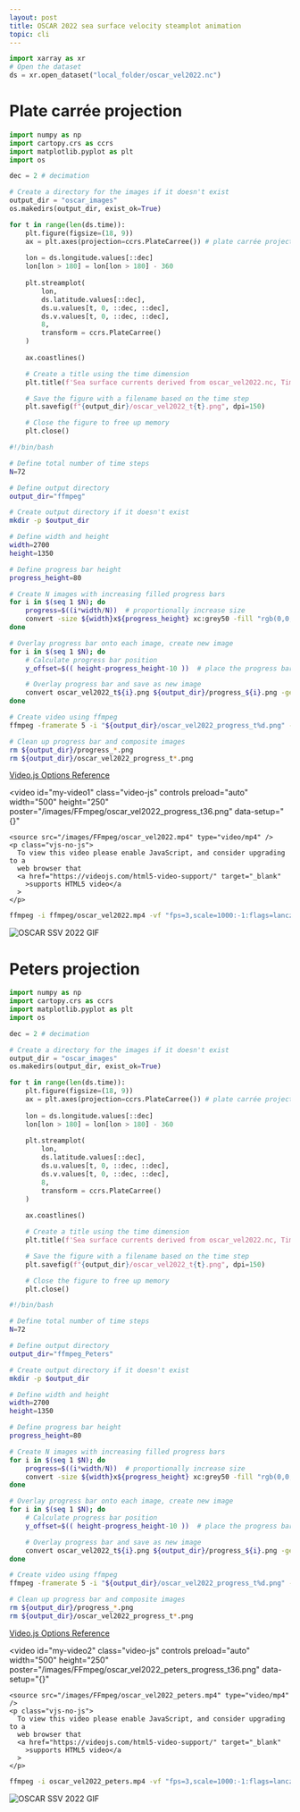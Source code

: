 ```yaml
---
layout: post
title: OSCAR 2022 sea surface velocity steamplot animation
topic: cli
---
```


<link href="https://vjs.zencdn.net/7.8.4/video-js.css" rel="stylesheet" />
<script src="https://vjs.zencdn.net/7.8.4/video.js"></script>

```python
import xarray as xr
# Open the dataset
ds = xr.open_dataset("local_folder/oscar_vel2022.nc")
```

# Plate carrée projection

```python
import numpy as np
import cartopy.crs as ccrs
import matplotlib.pyplot as plt
import os

dec = 2 # decimation

# Create a directory for the images if it doesn't exist
output_dir = "oscar_images"
os.makedirs(output_dir, exist_ok=True)

for t in range(len(ds.time)):
    plt.figure(figsize=(18, 9))
    ax = plt.axes(projection=ccrs.PlateCarree()) # plate carrée projection
    
    lon = ds.longitude.values[::dec]
    lon[lon > 180] = lon[lon > 180] - 360
    
    plt.streamplot(
        lon,
        ds.latitude.values[::dec],
        ds.u.values[t, 0, ::dec, ::dec],
        ds.v.values[t, 0, ::dec, ::dec],
        8,
        transform = ccrs.PlateCarree()
    )
    
    ax.coastlines()

    # Create a title using the time dimension
    plt.title(f'Sea surface currents derived from oscar_vel2022.nc, Time: {ds.time.values[t]}')

    # Save the figure with a filename based on the time step
    plt.savefig(f"{output_dir}/oscar_vel2022_t{t}.png", dpi=150)

    # Close the figure to free up memory
    plt.close()
```

```bash
#!/bin/bash

# Define total number of time steps
N=72

# Define output directory
output_dir="ffmpeg"

# Create output directory if it doesn't exist
mkdir -p $output_dir

# Define width and height
width=2700
height=1350

# Define progress bar height
progress_height=80

# Create N images with increasing filled progress bars
for i in $(seq 1 $N); do
    progress=$((i*width/N))  # proportionally increase size
    convert -size ${width}x${progress_height} xc:grey50 -fill "rgb(0,0,0)" -draw "rectangle 0,0 $progress,${progress_height}" ${output_dir}/progress_${i}.png
done

# Overlay progress bar onto each image, create new image
for i in $(seq 1 $N); do
    # Calculate progress bar position
    y_offset=$(( height-progress_height-10 ))  # place the progress bar at the bottom, with 10 pixels padding

    # Overlay progress bar and save as new image
    convert oscar_vel2022_t${i}.png ${output_dir}/progress_${i}.png -geometry +0+${y_offset} -composite ${output_dir}/oscar_vel2022_progress_t${i}.png
done

# Create video using ffmpeg
ffmpeg -framerate 5 -i "${output_dir}/oscar_vel2022_progress_t%d.png" -c:v libx264 -r 30 -pix_fmt yuv420p ${output_dir}/oscar_vel2022.mp4

# Clean up progress bar and composite images
rm ${output_dir}/progress_*.png
rm ${output_dir}/oscar_vel2022_progress_t*.png
```

[Video.js Options Reference](https://videojs.com/guides/options/)

  <video
    id="my-video1"
    class="video-js"
    controls
    preload="auto"
    width="500"
    height="250"
    poster="/images/FFmpeg/oscar_vel2022_progress_t36.png"
    data-setup="{}"
  >
    <source src="/images/FFmpeg/oscar_vel2022.mp4" type="video/mp4" />
    <p class="vjs-no-js">
      To view this video please enable JavaScript, and consider upgrading to a
      web browser that
      <a href="https://videojs.com/html5-video-support/" target="_blank"
        >supports HTML5 video</a
      >
    </p>
  </video>

```bash
ffmpeg -i ffmpeg/oscar_vel2022.mp4 -vf "fps=3,scale=1000:-1:flags=lanczos" -c:v gif ffmpeg/oscar_vel2022.gif
```

![OSCAR SSV 2022 GIF](/images/FFmpeg/oscar_vel2022.gif)

# Peters projection

```python
import numpy as np
import cartopy.crs as ccrs
import matplotlib.pyplot as plt
import os

dec = 2 # decimation

# Create a directory for the images if it doesn't exist
output_dir = "oscar_images"
os.makedirs(output_dir, exist_ok=True)

for t in range(len(ds.time)):
    plt.figure(figsize=(18, 9))
    ax = plt.axes(projection=ccrs.PlateCarree()) # plate carrée projection
    
    lon = ds.longitude.values[::dec]
    lon[lon > 180] = lon[lon > 180] - 360
    
    plt.streamplot(
        lon,
        ds.latitude.values[::dec],
        ds.u.values[t, 0, ::dec, ::dec],
        ds.v.values[t, 0, ::dec, ::dec],
        8,
        transform = ccrs.PlateCarree()
    )
    
    ax.coastlines()

    # Create a title using the time dimension
    plt.title(f'Sea surface currents derived from oscar_vel2022.nc, Time: {ds.time.values[t]}')

    # Save the figure with a filename based on the time step
    plt.savefig(f"{output_dir}/oscar_vel2022_t{t}.png", dpi=150)

    # Close the figure to free up memory
    plt.close()
```

```bash
#!/bin/bash

# Define total number of time steps
N=72

# Define output directory
output_dir="ffmpeg_Peters"

# Create output directory if it doesn't exist
mkdir -p $output_dir

# Define width and height
width=2700
height=1350

# Define progress bar height
progress_height=80

# Create N images with increasing filled progress bars
for i in $(seq 1 $N); do
    progress=$((i*width/N))  # proportionally increase size
    convert -size ${width}x${progress_height} xc:grey50 -fill "rgb(0,0,0)" -draw "rectangle 0,0 $progress,${progress_height}" ${output_dir}/progress_${i}.png
done

# Overlay progress bar onto each image, create new image
for i in $(seq 1 $N); do
    # Calculate progress bar position
    y_offset=$(( height-progress_height-10 ))  # place the progress bar at the bottom, with 10 pixels padding

    # Overlay progress bar and save as new image
    convert oscar_vel2022_t${i}.png ${output_dir}/progress_${i}.png -geometry +0+${y_offset} -composite ${output_dir}/oscar_vel2022_progress_t${i}.png
done

# Create video using ffmpeg
ffmpeg -framerate 5 -i "${output_dir}/oscar_vel2022_progress_t%d.png" -c:v libx264 -r 30 -pix_fmt yuv420p oscar_vel2022.mp4

# Clean up progress bar and composite images
rm ${output_dir}/progress_*.png
rm ${output_dir}/oscar_vel2022_progress_t*.png
```

[Video.js Options Reference](https://videojs.com/guides/options/)

  <video
    id="my-video2"
    class="video-js"
    controls
    preload="auto"
    width="500"
    height="250"
    poster="/images/FFmpeg/oscar_vel2022_peters_progress_t36.png"
    data-setup="{}"
  >
    <source src="/images/FFmpeg/oscar_vel2022_peters.mp4" type="video/mp4" />
    <p class="vjs-no-js">
      To view this video please enable JavaScript, and consider upgrading to a
      web browser that
      <a href="https://videojs.com/html5-video-support/" target="_blank"
        >supports HTML5 video</a
      >
    </p>
  </video>

```bash
ffmpeg -i oscar_vel2022_peters.mp4 -vf "fps=3,scale=1000:-1:flags=lanczos" -c:v gif oscar_vel2022_peters.gif
```

![OSCAR SSV 2022 GIF](/images/FFmpeg/oscar_vel2022_peters.gif)

<script>
  var player = videojs('my-video1');
</script>

<script>
  var player = videojs('my-video2');
</script>
